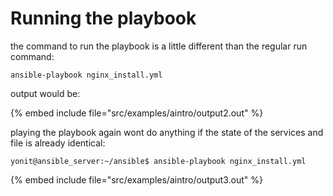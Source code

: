 # Running the playbook


the command to run the playbook is a little different than the regular run command:

`ansible-playbook nginx_install.yml`

output would be:

{% embed include file="src/examples/aintro/output2.out" %}

playing the playbook again wont do anything if the state of the services and file is already identical:

```
yonit@ansible_server:~/ansible$ ansible-playbook nginx_install.yml
```
{% embed include file="src/examples/aintro/output3.out" %}


